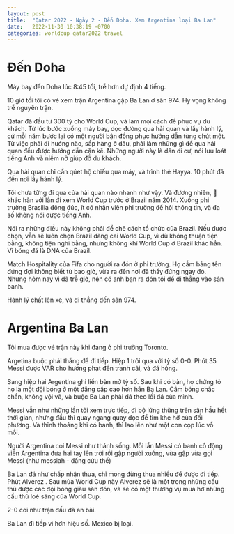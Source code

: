```yaml
---
layout: post
title:  "Qatar 2022 - Ngày 2 - Đến Doha. Xem Argentina loại Ba Lan"
date:   2022-11-30 10:38:19 -0700
categories: worldcup qatar2022 travel
---
```


# Đến Doha 

Máy bay đến Doha lúc 8:45 tối, trễ hơn dự định 4 tiếng. 

10 giờ tối tôi có vé xem trận Argentina gặp Ba Lan ở sân 974.  Hy vọng không trễ nguyên trận. 

Qatar đã đầu tư 300 tỷ cho World Cup, và làm mọi cách để phục vụ du khách.  Từ lúc bước xuống máy bay, dọc đường qua hải quan và lấy hành lý, cứ mỗi năm bước lại có một người bận đồng phục hướng dẫn từng chút một.  Từ việc phải đi hướng nào, sắp hàng ở dâu, phải làm những gì để qua hải quan đều được hướng dẫn cặn kẽ.  Những người này là dân di cư, nói lưu loát tiếng Anh và niềm nở giúp đỡ du khách.  

Qua hải quan chỉ cần qúet hộ chiếu qua máy, và trình thẻ Hayya.  10 phút đã đến nơi lấy hành lý.  

Tôi chưa từng đi qua cửa hải quan nào nhanh như vậy.  Và đương nhiên,  khác hẳn với lần đi xem World Cup trước ở Brazil năm 2014.  Xuống phi trường Brasilia đông đúc, ít có nhân viên phi trường để hỏi thông tin, và đa số không nói được tiếng Anh. 

Nói ra những điều này không phải để chê cách tổ chức của Brazil. Nếu được chọn, vẫn sẽ luôn chọn Brazil đăng cai World Cup, vì dù không thuận tiện bằng, không tiện nghi bằng, nhưng không khí World Cup ở Brazil khác hẳn.  Vì bóng đá là DNA của Brazil. 

Match Hospitality của Fifa cho người ra đón ở phi trường.  Họ cầm bảng tên đứng đợi không biết từ bao giờ, vừa ra đến nơi đã thấy đứng ngay đó.  Nhưng hôm nay vì đã trễ giờ, nên có anh bạn ra đón tôi để đi thẳng vào sân banh.

Hành lý chất lên xe, và đi thẳng đến sân 974.  

# Argentina Ba Lan

Tôi mua được vé trận này khi đang ở phi trường Toronto.  

Argetina buộc phải thắng để đi tiếp.  Hiệp 1 trôi qua với tỷ số 0-0.  Phút 35 Messi được VAR cho hưởng phạt đền tranh cãi, và đá hỏng.  

Sang hiệp hai Argentina ghi liền bàn mở tỷ số.  Sau khi có bàn, họ chứng tỏ họ là một đội bóng ở một đẳng cấp cao hơn hẳn Ba Lan.  Cầm bóng chắc chắn, không vội vã, và buộc Ba Lan phải đá theo lối đá của mình. 

Messi vẫn như những lần tôi xem trực tiếp, đi bộ lững thững trên sân hầu hết thời gian, nhưng đầu thì quay ngang quay dọc để tìm khe hỡ của đối phương.  Và thỉnh thoảng khi có banh, thì lao lên như một con cọp lúc vồ mồi.  

Người Argentina coi Messi như thánh sống.  Mỗi lần Messi có banh cổ động viên Argentina đưa hai tay lên trời rồi gập người xuống, vừa gập vừa gọi Messi (như messiah - đấng cứu thế) 

Ba Lan đá như chấp nhận thua, chỉ mong đừng thua nhiều để được đi tiếp.  Phút Alverez .  Sau mùa World Cup này Alverez sẽ là một trong những cầu thủ được các đội bóng giàu săn đón, và sẽ có một thương vụ mua hớ những cầu thủ loé sáng của World Cup. 

2-0 coi như trận đấu đã an bài.

Ba Lan đi tiếp vì hơn hiệu số.  Mexico bị loại.





